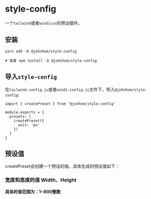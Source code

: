 # style-config

一个`tailwind`或者`windicss`的预设插件。

## 安装

```
yarn add -D @johnhom/style-config 

# 或者 npm install -D @johnhom/style-config
```

## 导入`style-config`

在`tailwind.config.js`或者`windi.config.js`文件下，导入`@johnhom/style-config`:

```
import { createPreset } from '@jonhom/style-config'

module.exports = {
  presets: [
    createPreset({
      unit: 'px'
    })
  ]
}
```

## 预设值

createPreset会创建一个预设的值，具体生成的预设值如下：

### 宽度和高度的值 Width、Height

**具体的值范围为：1~800整数**
